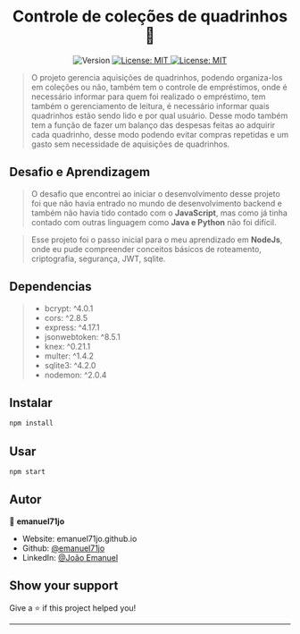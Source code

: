 <h1 align="center">Controle de coleções de quadrinhos 👋</h1>
<p align="center">
  <img alt="Version" src="https://img.shields.io/badge/version-1.0.0-blue.svg?cacheSeconds=2592000" />
  <a href="#" target="_blank">
    <img alt="License: MIT" src="https://img.shields.io/badge/Licene-MIT-yellow.svg" />
  </a>
  <a href="#" target="_blank">
    <img alt="License: MIT" src="https://img.shields.io/badge/NodeJS-10.19.0-success.svg" />
  </a>
</p>

> O projeto gerencia aquisições de quadrinhos, podendo organiza-los em coleções ou não, também tem o controle de empréstimos, onde é necessário informar para quem foi realizado o empréstimo, tem também o gerenciamento de leitura, é necessário informar quais quadrinhos estão sendo lido e por qual usuário. Desse modo também tem a função de fazer um balanço das despesas feitas ao adquirir cada quadrinho, desse modo podendo evitar compras repetidas e um gasto sem necessidade de aquisições de quadrinhos.

## Desafio e Aprendizagem

>O desafio que encontrei ao iniciar o desenvolvimento desse projeto foi que não havia entrado no mundo de desenvolvimento backend e também não havia tido contado com o **JavaScript**, mas como já tinha contado com outras linguagem como **Java e Python** não foi difícil. 

>Esse projeto foi o passo inicial para o meu aprendizado em **NodeJs**, onde eu pude compreender conceitos básicos de roteamento, criptografia, segurança, JWT, sqlite.

## Dependencias
>* bcrypt:       ^4.0.1
>* cors:         ^2.8.5
>* express:      ^4.17.1
>* jsonwebtoken: ^8.5.1
>* knex:         ^0.21.1
>* multer:       ^1.4.2
>* sqlite3:      ^4.2.0
>* nodemon:      ^2.0.4

## Instalar

```sh
npm install
```

## Usar

```sh
npm start
```

## Autor

👤 **emanuel71jo**

* Website: emanuel71jo.github.io
* Github: [@emanuel71jo](https://github.com/emanuel71jo)
* LinkedIn: [@João Emanuel](https://linkedin.com/in/joão-emanuel-b02480160)

## Show your support

Give a ⭐️ if this project helped you!

***
